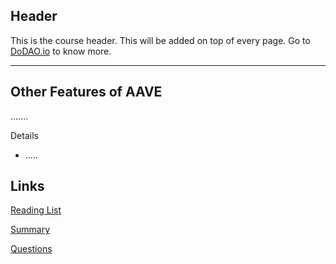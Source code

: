 ## Header
This is the course header. This will be added on top of every page. Go to [DoDAO.io](https://www.dodao.io) to know more.

---

## Other Features of AAVE
 
.......

Details
  * .....


## Links
[Reading List](./../../generated/readings/intro-to-lending-borrowing.md)

[Summary](./../../generated/summaries/aave-other-features.md)

[Questions](./../../generated/questions/aave-other-features.md)